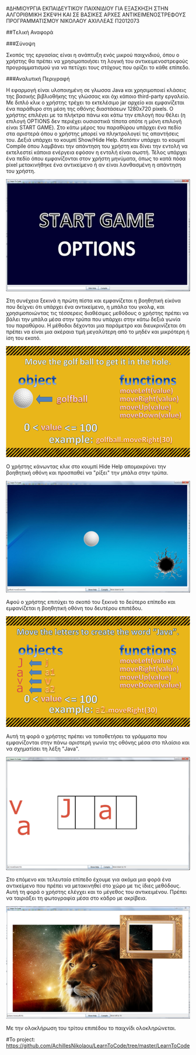 ﻿#ΔΗΜΙΟΥΡΓΙΑ ΕΚΠΑΙΔΕΥΤΙΚΟΥ ΠΑΙΧΝΙΔΙΟΥ ΓΙΑ ΕΞΑΣΚΗΣΗ ΣΤΗΝ ΑΛΓΟΡΙΘΜΙΚΗ ΣΚΕΨΗ ΚΑΙ ΣΕ ΒΑΣΙΚΕΣ ΑΡΧΕΣ ΑΝΤΙΚΕΙΜΕΝΟΣΤΡΕΦΟΥΣ ΠΡΟΓΡΑΜΜΑΤΙΣΜΟΥ
ΝΙΚΟΛΑΟΥ ΑΧΙΛΛΕΑΣ
Π2012073


##Tελική Αναφορά

###Σύνοψη

Σκοπός της εργασίας είναι η ανάπτυξη ενός μικρού παιχνιδιού, όπου ο χρήστης θα πρέπει να χρησιμοποιήσει τη λογική του αντικειμενοστρεφούς προγραμματισμού για να πετύχει τους στόχους που ορίζει το κάθε επίπεδο.

###Αναλυτική Περιγραφή

Η εφαρμογή είναι υλοποιημένη σε γλωσσα Java και χρησιμοποιεί κλάσεις της βασικής βιβλιοθήκης της γλώσσας και όχι κάποιο third-party εργαλείο. Με διπλό κλικ ο χρήστης τρέχει το εκτελέσιμο jar αρχείο και εμφανίζεται ένα παράθυρο στη μέση της οθόνης διαστάσεων 1280x720 pixels.
O χρήστης επιλέγει με τα πλήκτρα πάνω και κάτω την επιλογή που θέλει (η επιλογή OPTIONS δεν περιέχει ουσιαστικά τίποτα οπότε η μόνη επιλογή είναι START GAME). Στο κάτω μέρος του παραθύρου υπάρχει ένα πεδίο στα αριστερά όπου ο χρήστης μπορεί να πληκτρολογεί τις απαντήσεις του. Δεξιά υπάρχει το κουμπί Show/Hide Help. Κατόπιν υπάρχει το κουμπί Compile όπου λαμβάνει την απάντηση του χρήστη και δίνει την εντολή να εκτελεστεί κάποια ενέργεια εφόσον η εντολή είναι σωστή. Τέλος υπάρχει ένα πεδίο όπου εμφανίζονται στον χρήστη μηνύματα, όπως το κατά πόσα pixel μετακινήθηκε ένα αντικείμενο ή αν είναι λανθασμένη η απάντηση του χρήστη.

![alt tag](https://github.com/AchillesNikolaou/LearnToCode/blob/master/screenshots/1.png)

Στη συνέχεια ξεκινά η πρώτη πίστα και εμφανίζεται η βοηθητική είκόνα που δείχνει ότι υπάρχει ένα αντικείμενο, η μπάλα του γκολφ, και χρησιμοποιώντας τις τέσσερεις διαθέσιμες μεθόδους ο χρήστης πρέπει να βάλει την μπάλα μέσα στην τρύπα που υπάρχει στην κάτω δεξιά γωνία του παραθύρου. Η μέθοδοι δέχονται μια παράμετρο και διευκρινίζεται ότι πρέπει να είναι μια ακέραια τιμή μεγαλύτερη από το μηδέν και μικρότερη ή ίση του εκατό. 

![alt tag](https://github.com/AchillesNikolaou/LearnToCode/blob/master/screenshots/2.png)

Ο χρήστης κάνωντας κλικ στο κουμπί Hide Help απομακρύνει την βοηθητική οθόνη και προσπαθεί να "ρίξει" την μπάλα στην τρύπα.

![alt tag](https://github.com/AchillesNikolaou/LearnToCode/blob/master/screenshots/3.png)

Αφού ο χρήστης επιτύχει το σκοπό του ξεκινά το δεύτερο επίπεδο και εμφανίζεται η βοηθητική οθόνη του δευτέρου επιπέδου.

![alt tag](https://github.com/AchillesNikolaou/LearnToCode/blob/master/screenshots/4.png)

Αυτή τη φορά ο χρήστης πρέπει να τοποθετήσει τα γράμματα που εμφανίζονται στην πάνω αριστερή γωνία της οθόνης μέσα στο πλαίσιο και να σχηματίσει τη λέξη "Java".

![alt tag](https://github.com/AchillesNikolaou/LearnToCode/blob/master/screenshots/5.png)


Στο επόμενο και τελευταίο επίπεδο έχουμε για ακόμα μια φορά ένα αντικείμενο που πρέπει να μετακινηθεί στο χώρο με τις ίδιες μεθόδους. Αυτή τη φορά ο χρήστης ελέγχει και το μέγεθος του αντικειμένου. Πρέπει να ταιριάξει τη φωτογραφία μέσα στο κάδρο με ακρίβεια.


![alt tag](https://github.com/AchillesNikolaou/LearnToCode/blob/master/screenshots/7.png)

Με την ολοκλήρωση του τρίτου επιπέδου το παιχνίδι ολοκληρώνεται.



#Το project:
https://github.com/AchillesNikolaou/LearnToCode/tree/master/LearnToCode
